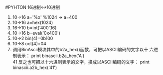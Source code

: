 #PYHTON 16进制<->10进制

1. 10->16 a='%x' %1024  -> a=400
2. 10->16 a=hex(1024)
3. 16->10 b=int('400',16)
4. 10->16 b=eval('0x400')
5. 10->2 bin(4)=0b100
6. 10->8 oct(4)=04
5. 调用BinAscii模块其中的b2a_hex()函数，可把以ASCII编码的文字以十	六进制表示：
	print binascii.b2a_hex('A')		
	41
	反之也可把以十六进制表示的文字，换成以ASCII编码的文字：
	print binascii.a2b_hex('41')


